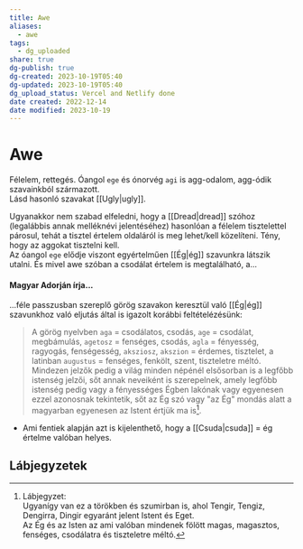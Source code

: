 ```yaml
---
title: Awe
aliases:
  - awe
tags:
  - dg_uploaded
share: true
dg-publish: true
dg-created: 2023-10-19T05:40
dg-updated: 2023-10-19T05:40
dg_upload_status: Vercel and Netlify done
date created: 2022-12-14
date modified: 2023-10-19
---
```


# Awe

Félelem, rettegés. Óangol `ege` és ónorvég `agi` is agg-odalom, agg-ódik szavainkból származott.  
Lásd hasonló szavakat [[Ugly\|ugly]].  

Ugyanakkor nem szabad elfeledni, hogy a [[Dread\|dread]] szóhoz (legalábbis annak melléknévi jelentéséhez) hasonlóan a félelem tisztelettel párosul, tehát a tisztel értelem oldaláról is meg lehet/kell közelíteni. Tény, hogy az aggokat tisztelni kell.  
Az óangol `ege` elődje viszont egyértelműen [[Ég\|ég]] szavunkra látszik utalni. És mivel awe szóban a csodálat értelem is megtalálható, a...

#### Magyar Adorján írja...

...féle passzusban szereplő görög szavakon keresztül való [[Ég\|ég]] szavunkhoz való eljutás által is igazolt korábbi feltételézésünk:  
> A görög nyelvben `aga` = csodálatos, csodás, `age` = csodálat, megbámulás, `agetosz` = fenséges, csodás, `agla` = fényesség, ragyogás, fenségesség, `aksziosz`, `akszion` = érdemes, tisztelet, a latinban `augustus` = fenséges, fenkölt, szent, tiszteletre méltó. Mindezen jelzők pedig a világ minden népénél elsősorban is a legfőbb istenség jelzői, sőt annak neveiként is szerepelnek, amely legfőbb istenség pedig vagy a fényességes Égben lakónak vagy egyenesen ezzel azonosnak tekintetik, sőt az Ég szó vagy "az Ég" mondás alatt a magyarban egyenesen az Istent értjük ma is[^1].  
- Ami fentiek alapján azt is kijelenthető, hogy a [[Csuda\|csuda]] = ég értelme valóban helyes.

## Lábjegyzetek

[^1]: Lábjegyzet:  
Ugyanígy van ez a törökben és szumirban is, ahol Tengir, Tengiz, Dengirra, Dingir egyaránt jelent Istent és Eget.  
Az Ég és az Isten az ami valóban mindenek fölött magas, magasztos, fenséges, csodálatra és tiszteletre méltó.  